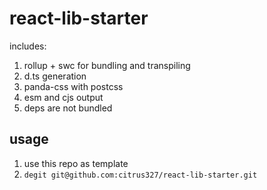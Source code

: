 # react-lib-starter

includes:

1. rollup + swc for bundling and transpiling
2. d.ts generation
3. panda-css with postcss
4. esm and cjs output
5. deps are not bundled

## usage

1. use this repo as template
2. `degit git@github.com:citrus327/react-lib-starter.git`
